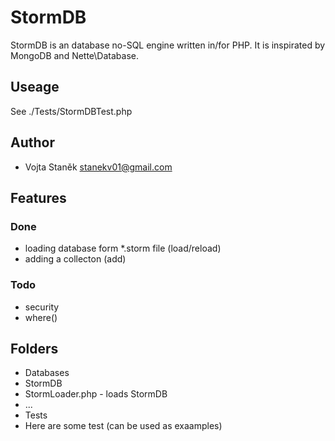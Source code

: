 StormDB
=======

StormDB is an database no-SQL engine written in/for PHP. It is inspirated by MongoDB and Nette\Database.

Useage
------

See ./Tests/StormDBTest.php

Author
------

 - Vojta Staněk <stanekv01@gmail.com>

Features
--------

### Done
 - loading database form *.storm file (load/reload)
 - adding a collecton (add)

### Todo
 - security
 - where()
 
Folders
-------
 - Databases
 - StormDB
  - StormLoader.php - loads StormDB
  - ...
 - Tests
  - Here are some test (can be used as exaamples)